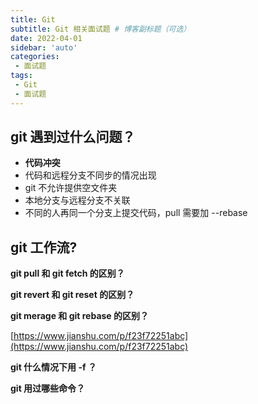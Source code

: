 ```yaml
---
title: Git 
subtitle: Git 相关面试题 # 博客副标题（可选）
date: 2022-04-01
sidebar: 'auto'
categories:
 - 面试题
tags:
 - Git
 - 面试题
---
```


## git 遇到过什么问题？

- **代码冲突**
- 代码和远程分支不同步的情况出现
- git 不允许提供空文件夹
- 本地分支与远程分支不关联
- 不同的人再同一个分支上提交代码，pull 需要加 --rebase

## **git 工作流?**

**git pull 和 git fetch 的区别？**

**git revert 和 git reset 的区别？**

**git merage 和 git rebase 的区别？**

[https://www.jianshu.com/p/f23f72251abc](https://www.jianshu.com/p/f23f72251abc)

**git 什么情况下用 -f ？**

**git 用过哪些命令？**